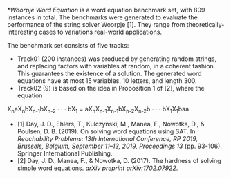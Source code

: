 **Woorpje Word Equation* is a word equation benchmark set, with 809 instances in total. The benchmarks were generated to evaluate the performance of the string solver Woorpje [1]. They range from theoretically-interesting cases to variations real-world applications.

The benchmark set consists of five tracks:
* Track01 (200 instances) was produced by generating random strings, and replacing factors with variables at random, in a coherent fashion. This guarantees the existence of a solution. The generated word equations have at most 15 variables, 10 letters, and length 300. 
* Track02 (9) is based on the idea in Proposition 1 of [2], where the equation  

X<sub>n</sub>aX<sub>n</sub>bX<sub>n-1</sub>bX<sub>n-2</sub> · · · bX<sub>1</sub> = aX<sub>n</sub>X<sub>n-1</sub>X<sub>n-1</sub>bX<sub>n-2</sub>X<sub>n-2</sub>b · · · bX<sub>1</sub>X<sub>1</sub>baa


- [1] Day, J. D., Ehlers, T., Kulczynski, M., Manea, F., Nowotka, D., & Poulsen, D. B. (2019). On solving word equations using SAT. In _Reachability Problems: 13th International Conference, RP 2019, Brussels, Belgium, September 11–13, 2019, Proceedings 13_ (pp. 93-106). Springer International Publishing.
- [2] Day, J. D., Manea, F., & Nowotka, D. (2017). The hardness of solving simple word equations. _arXiv preprint arXiv:1702.07922_.


